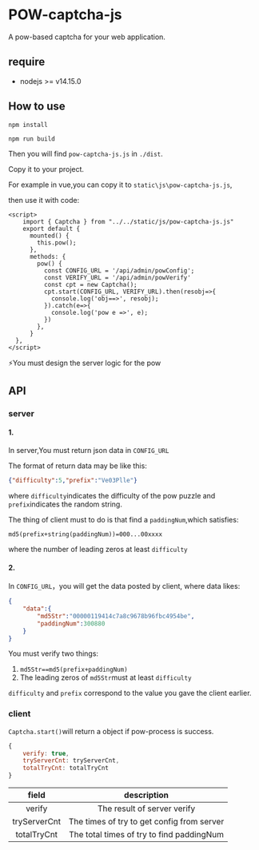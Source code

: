 # POW-captcha-js

A pow-based captcha for your web application.

## require

- nodejs >= v14.15.0

## How to use

```shell
npm install
```

```
npm run build
```

Then you will find `pow-captcha-js.js` in `./dist`.

Copy it to your project.

For example in vue,you can copy it to `static\js\pow-captcha-js.js`,

then use it with code:

```vue
<script>
    import { Captcha } from "../../static/js/pow-captcha-js.js"
	export default {
      mounted() {
        this.pow();
      },
      methods: {
      	pow() {
		  const CONFIG_URL = '/api/admin/powConfig';
          const VERIFY_URL = '/api/admin/powVerify'
          const cpt = new Captcha();
          cpt.start(CONFIG_URL, VERIFY_URL).then(resobj=>{
            console.log('obj==>', resobj);
          }).catch(e=>{
            console.log('pow e =>', e);
          })
    	},
      }
  },
</script>
```

⚡You must design the server logic for the pow

## API

### server

#### 1.

In server,You must return json data in `CONFIG_URL`

The format of return data may be like this:

```json
{"difficulty":5,"prefix":"Ve03Plle"}
```

where `difficulty`indicates the difficulty of the pow puzzle and `prefix`indicates the random string.

The thing of client must to do is that find a `paddingNum`,which satisfies:

```
md5(prefix+string(paddingNum))=000...00xxxx
```

where the number of leading zeros at least `difficulty`

#### 2.

 In `CONFIG_URL`，you will get the data posted by client, where data likes:

```json
{
    "data":{
        "md5Str":"00000119414c7a8c9678b96fbc4954be",
        "paddingNum":300880
    }
}
```

You must verify two things:

1. `md5Str==md5(prefix+paddingNum)`
2. The leading zeros of  `md5Str`must at least `difficulty`

`difficulty` and `prefix` correspond to the value you gave the client earlier.

### client

`Captcha.start()`will return a object if pow-process is success.

```js
{
    verify: true, 
    tryServerCnt: tryServerCnt,
    totalTryCnt: totalTryCnt
}
```

|    field     |                description                 |
| :----------: | :----------------------------------------: |
|    verify    |        The result of server verify         |
| tryServerCnt | The times of try to get config from server |
| totalTryCnt  | The total times of try to find paddingNum  |

